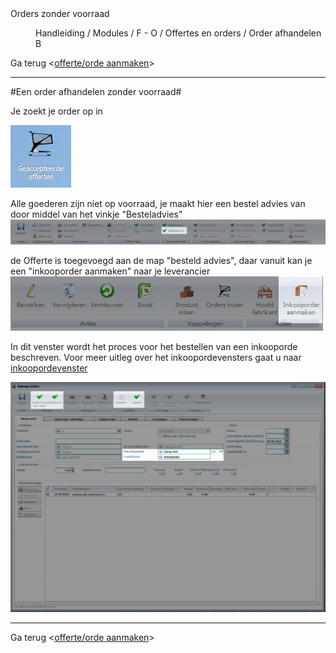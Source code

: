 <properties>
	<page>
		<title>Orders zonder voorraad</title>
		<description>Orders zonder voorraad</description>
	</page>
	<menu>
		<position>Handleiding / Modules / F - O / Offertes en orders /  Order afhandelen</position> 
		<title>Order zonder voorraad</title>
		<sort>B</sort>
	</menu>
</properties>

Ga terug <[offerte/orde aanmaken](http://hybridsaas.support/pages/handleiding/modules/F-O/offerte-en-orders/een-offerte-of-order-aanmaken)>

----------

#Een order afhandelen zonder voorraad#

Je zoekt je order op in

![](images/map-geaccepteerdeoffertes.PNG)

Alle goederen zijn niet op voorraad, je maakt hier een bestel advies van door middel van het vinkje "Besteladvies"
![](images/offertes-zondervoorraad-uitgelicht-besteladvies.JPG)

de Offerte is toegevoegd aan de map "besteld advies", daar vanuit kan je een "inkooporder aanmaken" naar je leverancier
![](images/offertes-zondervoorraad-uitgelicht-inkooporde.JPG)

In dit venster wordt het proces voor het bestellen van een inkooporde beschreven. Voor meer uitleg over het inkoopordevensters gaat u naar [inkoopordevenster](http://hybridsaas.support/pages/handleiding/modules/F-O/offerte-en-orders/invoervenster)

![](images/inkooporde-uitgelicht-mail.JPG)

----------

Ga terug <[offerte/orde aanmaken](http://hybridsaas.support/pages/handleiding/modules/F-O/offerte-en-orders/een-offerte-of-order-aanmaken)>